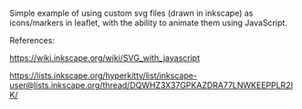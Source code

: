 Simple example of using custom svg files (drawn in inkscape) as icons/markers in leaflet, with the ability to animate them using JavaScript.

References:

https://wiki.inkscape.org/wiki/SVG_with_javascript

https://lists.inkscape.org/hyperkitty/list/inkscape-user@lists.inkscape.org/thread/DQWHZ3X37GPKAZDRA77LNWKEEPPLR2IK/
